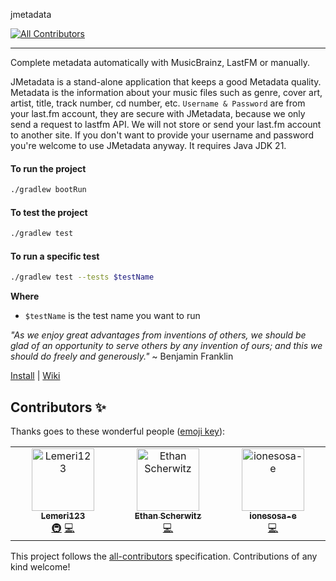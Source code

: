 jmetadata
<!-- ALL-CONTRIBUTORS-BADGE:START - Do not remove or modify this section -->
[![All Contributors](https://img.shields.io/badge/all_contributors-3-orange.svg?style=flat-square)](#contributors-)
<!-- ALL-CONTRIBUTORS-BADGE:END -->
---------------------------------------
Complete metadata automatically with MusicBrainz, LastFM or manually.

JMetadata is a  stand-alone application that keeps a good Metadata quality.
Metadata is the information about your music files such as genre, cover art, artist, title, track number, cd number, etc.
`Username & Password` are from your last.fm account, they are secure with JMetadata, because we only send a request to lastfm API. We will not store or send your last.fm account to another site. If you don't want to provide your username and password you're welcome to use JMetadata anyway.
It requires Java JDK 21.

#### To run the project
```bash
./gradlew bootRun
```

#### To test the project
```bash
./gradlew test
```

#### To run a specific test
```bash
./gradlew test --tests $testName
```

**Where**
- `$testName` is the test name you want to run

_"As we enjoy great advantages from inventions of others, we should be glad of an opportunity to serve others by any invention of ours; and this we should do freely and generously."_ ~ Benjamin Franklin

[Install](https://github.com/josdem/jmetadata/wiki/Install) | 
[Wiki](https://github.com/josdem/jmetadata/wiki)

## Contributors ✨

Thanks goes to these wonderful people ([emoji key](https://allcontributors.org/docs/en/emoji-key)):

<!-- ALL-CONTRIBUTORS-LIST:START - Do not remove or modify this section -->
<!-- prettier-ignore-start -->
<!-- markdownlint-disable -->
<table>
  <tbody>
    <tr>
      <td align="center" valign="top" width="14.28%"><a href="https://github.com/Lemeri123"><img src="https://avatars.githubusercontent.com/u/132246079?v=4?s=100" width="100px;" alt="Lemeri123"/><br /><sub><b>Lemeri123</b></sub></a><br /><a href="#infra-Lemeri123" title="Infrastructure (Hosting, Build-Tools, etc)">🚇</a> <a href="https://github.com/josdem/jmetadata/commits?author=Lemeri123" title="Code">💻</a></td>
      <td align="center" valign="top" width="14.28%"><a href="https://github.com/ehallscherwitz"><img src="https://avatars.githubusercontent.com/u/129916652?v=4?s=100" width="100px;" alt="Ethan Scherwitz"/><br /><sub><b>Ethan Scherwitz</b></sub></a><br /><a href="https://github.com/josdem/jmetadata/commits?author=ehallscherwitz" title="Code">💻</a></td>
      <td align="center" valign="top" width="14.28%"><a href="https://github.com/ionesosa-e"><img src="https://avatars.githubusercontent.com/u/183152944?v=4?s=100" width="100px;" alt="ionesosa-e"/><br /><sub><b>ionesosa-e</b></sub></a><br /><a href="https://github.com/josdem/jmetadata/commits?author=ionesosa-e" title="Code">💻</a></td>
    </tr>
  </tbody>
</table>

<!-- markdownlint-restore -->
<!-- prettier-ignore-end -->

<!-- ALL-CONTRIBUTORS-LIST:END -->

This project follows the [all-contributors](https://github.com/all-contributors/all-contributors) specification. Contributions of any kind welcome!